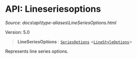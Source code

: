 # API: Lineseriesoptions

*Source: docs\api\type-aliases\LineSeriesOptions.html*

Version: 5.0

> **LineSeriesOptions** : [`SeriesOptions`](SeriesOptions.md) <[`LineStyleOptions`](../interfaces/LineStyleOptions.md)>

Represents line series options.
